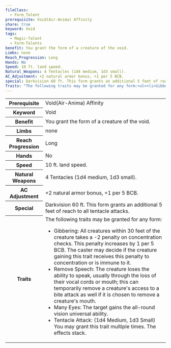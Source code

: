 ```yaml
---
fileClass:
  - Form_Talent
prerequisite: Void(Air-Anima) Affinity
share: true
keyword: Void
tags:
  - Magic-Talent
  - Form-Talents
benefit: You grant the form of a creature of the void.
Limbs: none
Reach_Progression: Long
Hands: No
Speed: 10 ft. land speed.
Natural_Weapons: 4 Tentacles (1d4 medium, 1d3 small).
AC_Adjustment: +2 natural armor bonus, +1 per 5 BCB.
special: Darkvision 60 ft. This form grants an additional 5 feet of reach to all tentacle attacks.
Traits: "The following traits may be granted for any form:<ul><li>Gibbering: All creatures within 30 feet of the creature takes a -2 penalty on concentration checks. This penalty increases by 1 per 5 BCB. The caster may decide if the creature gaining this trait receives this penalty to concentration or is immune to it.</li><li>Remove Speech: The creature loses the ability to speak, usually through the loss of their vocal cords or mouth; this can temporarily remove a creature's access to a bite attack as well if it is chosen to remove a creature's mouth.</li><li>Many Eyes: The target gains the all-round vision universal ability.</li><li>Tentacle Attack: (1d4 Medium, 1d3 Small) You may grant this trait multiple times. The effects stack.</li></ul>"
---
```

<p><span dir="ltr" style="overflow-x: auto;"><table><tbody><tr><th dir="ltr">Prerequisite</th><td dir="ltr">Void(Air-Anima) Affinity</td></tr><tr><th dir="ltr">Keyword</th><td dir="ltr">Void</td></tr><tr><th dir="ltr">Benefit</th><td dir="ltr">You grant the form of a creature of the void.</td></tr><tr><th dir="ltr">Limbs</th><td dir="ltr">none</td></tr><tr><th dir="ltr">Reach Progression</th><td dir="ltr">Long</td></tr><tr><th dir="ltr">Hands</th><td dir="ltr">No</td></tr><tr><th dir="ltr">Speed</th><td dir="ltr">10 ft. land speed.</td></tr><tr><th dir="ltr">Natural Weapons</th><td dir="ltr">4 Tentacles (1d4 medium, 1d3 small).</td></tr><tr><th dir="ltr">AC Adjustment</th><td dir="ltr">+2 natural armor bonus, +1 per 5 BCB.</td></tr><tr><th dir="ltr">Special</th><td dir="ltr">Darkvision 60 ft. This form grants an additional 5 feet of reach to all tentacle attacks.</td></tr><tr><th dir="ltr">Traits</th><td dir="ltr">The following traits may be granted for any form:<ul><li dir="auto">Gibbering: All creatures within 30 feet of the creature takes a -2 penalty on concentration checks. This penalty increases by 1 per 5 BCB. The caster may decide if the creature gaining this trait receives this penalty to concentration or is immune to it.</li><li dir="auto">Remove Speech: The creature loses the ability to speak, usually through the loss of their vocal cords or mouth; this can temporarily remove a creature's access to a bite attack as well if it is chosen to remove a creature's mouth.</li><li dir="auto">Many Eyes: The target gains the all-round vision universal ability.</li><li dir="auto">Tentacle Attack: (1d4 Medium, 1d3 Small) You may grant this trait multiple times. The effects stack.</li></ul></td></tr></tbody></table></span></p>